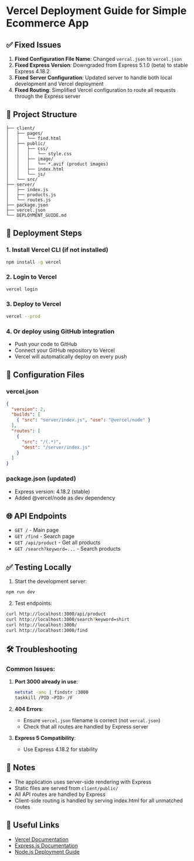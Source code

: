 # Vercel Deployment Guide for Simple Ecommerce App

## ✅ Fixed Issues

1. **Fixed Configuration File Name**: Changed `vercal.json` to `vercel.json`
2. **Fixed Express Version**: Downgraded from Express 5.1.0 (beta) to stable Express 4.18.2
3. **Fixed Server Configuration**: Updated server to handle both local development and Vercel deployment
4. **Fixed Routing**: Simplified Vercel configuration to route all requests through the Express server

## 📁 Project Structure

```
├── client/
│   ├── pages/
│   │   └── find.html
│   ├── public/
│   │   ├── css/
│   │   │   └── style.css
│   │   ├── image/
│   │   │   └── *.avif (product images)
│   │   ├── index.html
│   │   └── js/
│   └── src/
├── server/
│   ├── index.js
│   ├── products.js
│   └── routes.js
├── package.json
├── vercel.json
└── DEPLOYMENT_GUIDE.md
```

## 🚀 Deployment Steps

### 1. Install Vercel CLI (if not installed)
```bash
npm install -g vercel
```

### 2. Login to Vercel
```bash
vercel login
```

### 3. Deploy to Vercel
```bash
vercel --prod
```

### 4. Or deploy using GitHub integration
- Push your code to GitHub
- Connect your GitHub repository to Vercel
- Vercel will automatically deploy on every push

## 🔧 Configuration Files

### vercel.json
```json
{
  "version": 2,
  "builds": [
    { "src": "server/index.js", "use": "@vercel/node" }
  ],
  "routes": [
    {
      "src": "/(.*)",
      "dest": "/server/index.js"
    }
  ]
}
```

### package.json (updated)
- Express version: 4.18.2 (stable)
- Added @vercel/node as dev dependency

## 🌐 API Endpoints

- `GET /` - Main page
- `GET /find` - Search page
- `GET /api/product` - Get all products
- `GET /search?keyword=...` - Search products

## ✅ Testing Locally

1. Start the development server:
```bash
npm run dev
```

2. Test endpoints:
```bash
curl http://localhost:3000/api/product
curl http://localhost:3000/search?keyword=shirt
curl http://localhost:3000/
curl http://localhost:3000/find
```

## 🛠️ Troubleshooting

### Common Issues:

1. **Port 3000 already in use**:
   ```bash
   netstat -ano | findstr :3000
   taskkill /PID <PID> /F
   ```

2. **404 Errors**:
   - Ensure `vercel.json` filename is correct (not `vercal.json`)
   - Check that all routes are handled by Express server

3. **Express 5 Compatibility**:
   - Use Express 4.18.2 for stability

## 📝 Notes

- The application uses server-side rendering with Express
- Static files are served from `client/public/`
- All API routes are handled by Express
- Client-side routing is handled by serving index.html for all unmatched routes

## 🔗 Useful Links

- [Vercel Documentation](https://vercel.com/docs)
- [Express.js Documentation](https://expressjs.com/)
- [Node.js Deployment Guide](https://vercel.com/guides/deploying-nodejs-with-vercel)
